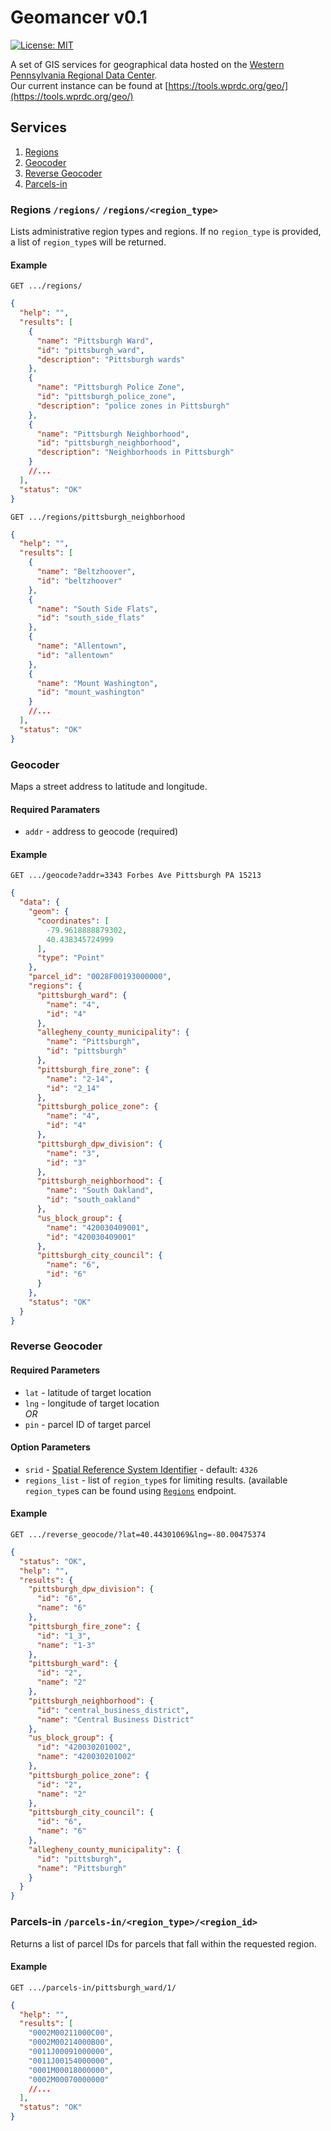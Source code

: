 # Geomancer v0.1
[![License: MIT](https://img.shields.io/badge/License-MIT-yellow.svg)](https://opensource.org/licenses/MIT)

A set of GIS services for geographical data hosted on the [Western Pennsylvania Regional Data Center](https://wprdc.org).  
Our current instance can be found at [https://tools.wprdc.org/geo/](https://tools.wprdc.org/geo/)


## Services
1. [Regions](#regions)
2. [Geocoder](#geocoder)
3. [Reverse Geocoder](#reverse-geocoder)
4. [Parcels-in](#parcels-in)


### Regions `/regions/`  `/regions/<region_type>`  
Lists administrative region types and regions. If no `region_type` is provided, a list of `region_type`s will be returned.
#### Example
`GET .../regions/`
```json
{
  "help": "",
  "results": [
    {
      "name": "Pittsburgh Ward",
      "id": "pittsburgh_ward",
      "description": "Pittsburgh wards"
    },
    {
      "name": "Pittsburgh Police Zone",
      "id": "pittsburgh_police_zone",
      "description": "police zones in Pittsburgh"
    },
    {
      "name": "Pittsburgh Neighborhood",
      "id": "pittsburgh_neighborhood",
      "description": "Neighborhoods in Pittsburgh"
    }
    //...
  ],
  "status": "OK"
}
```

`GET .../regions/pittsburgh_neighborhood`
```json
{
  "help": "",
  "results": [
    {
      "name": "Beltzhoover",
      "id": "beltzhoover"
    },
    {
      "name": "South Side Flats",
      "id": "south_side_flats"
    },
    {
      "name": "Allentown",
      "id": "allentown"
    },
    {
      "name": "Mount Washington",
      "id": "mount_washington"
    }
    //...
  ],
  "status": "OK"
}
```


### Geocoder
Maps a street address to latitude and longitude.

#### Required Paramaters
* `addr` - address to geocode (required)
#### Example
`GET .../geocode?addr=3343 Forbes Ave Pittsburgh PA 15213`
```json
{
  "data": {
    "geom": {
      "coordinates": [
        -79.9618888879302,
        40.438345724999
      ],
      "type": "Point"
    },
    "parcel_id": "0028F00193000000",
    "regions": {
      "pittsburgh_ward": {
        "name": "4",
        "id": "4"
      },
      "allegheny_county_municipality": {
        "name": "Pittsburgh",
        "id": "pittsburgh"
      },
      "pittsburgh_fire_zone": {
        "name": "2-14",
        "id": "2_14"
      },
      "pittsburgh_police_zone": {
        "name": "4",
        "id": "4"
      },
      "pittsburgh_dpw_division": {
        "name": "3",
        "id": "3"
      },
      "pittsburgh_neighborhood": {
        "name": "South Oakland",
        "id": "south_oakland"
      },
      "us_block_group": {
        "name": "420030409001",
        "id": "420030409001"
      },
      "pittsburgh_city_council": {
        "name": "6",
        "id": "6"
      }
    },
    "status": "OK"
  }
}
````



### Reverse Geocoder  
#### Required Parameters
* `lat` - latitude of target location
* `lng` - longitude of target location  
*OR*
* `pin` - parcel ID of target parcel

#### Option Parameters
* `srid` - [Spatial Reference System Identifier](https://en.wikipedia.org/wiki/Spatial_reference_system) - default: `4326`
* `regions_list` - list of `region_type`s for limiting results. (available `region_type`s can be found using [`Regions`](#regions) endpoint.

#### Example
`GET .../reverse_geocode/?lat=40.44301069&lng=-80.00475374`
```json
{
  "status": "OK",
  "help": "",
  "results": {
    "pittsburgh_dpw_division": {
      "id": "6",
      "name": "6"
    },
    "pittsburgh_fire_zone": {
      "id": "1_3",
      "name": "1-3"
    },
    "pittsburgh_ward": {
      "id": "2",
      "name": "2"
    },
    "pittsburgh_neighborhood": {
      "id": "central_business_district",
      "name": "Central Business District"
    },
    "us_block_group": {
      "id": "420030201002",
      "name": "420030201002"
    },
    "pittsburgh_police_zone": {
      "id": "2",
      "name": "2"
    },
    "pittsburgh_city_council": {
      "id": "6",
      "name": "6"
    },
    "allegheny_county_municipality": {
      "id": "pittsburgh",
      "name": "Pittsburgh"
    }
  }
}
```
### Parcels-in `/parcels-in/<region_type>/<region_id>`  
Returns a list of parcel IDs for parcels that fall within the requested region.

#### Example
`GET .../parcels-in/pittsburgh_ward/1/`
```json
{
  "help": "",
  "results": [
    "0002M00211000C00",
    "0002M00214000B00",
    "0011J00091000000",
    "0011J00154000000",
    "0001M00018000000",
    "0002M00070000000"
    //...
  ],
  "status": "OK"
}
```
